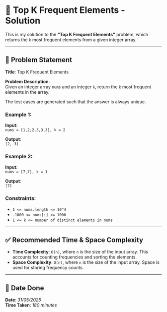 # 🧮 Top K Frequent Elements - Solution

This is my solution to the **"Top K Frequent Elements"** problem, which returns the `k` most frequent elements from a given integer array.

---

## 📌 Problem Statement

**Title**: Top K Frequent Elements

**Problem Description**:  
Given an integer array `nums` and an integer `k`, return the `k` most frequent elements in the array.

The test cases are generated such that the answer is always unique.

### Example 1:
**Input**:  
`nums = [1,2,2,3,3,3], k = 2`

**Output**:  
`[2, 3]`

### Example 2:
**Input**:  
`nums = [7,7], k = 1`

**Output**:  
`[7]`

### Constraints:
- `1 <= nums.length <= 10^4`
- `-1000 <= nums[i] <= 1000`
- `1 <= k <= number of distinct elements in nums`

---

## ✅ Recommended Time & Space Complexity

- **Time Complexity**: `O(n)`, where `n` is the size of the input array. This accounts for counting frequencies and sorting the elements.
- **Space Complexity**: `O(n)`, where `n` is the size of the input array. Space is used for storing frequency counts.

---

## 📅 Date Done

**Date**: *31/05/2025*  
**Time Taken**: *180 minutes*
